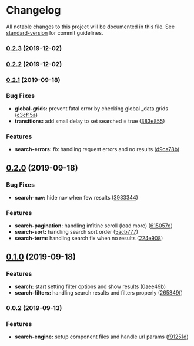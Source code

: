 # Changelog

All notable changes to this project will be documented in this file. See [standard-version](https://github.com/conventional-changelog/standard-version) for commit guidelines.

### [0.2.3](https://github.com/ecomclub/widget-search-engine/compare/v0.2.2...v0.2.3) (2019-12-02)

### [0.2.2](https://github.com/ecomclub/widget-search-engine/compare/v0.2.1...v0.2.2) (2019-12-02)

### [0.2.1](https://github.com/ecomclub/widget-search-engine/compare/v0.2.0...v0.2.1) (2019-09-18)


### Bug Fixes

* **global-grids:** prevent fatal error by checking global _data.grids ([c3cf15a](https://github.com/ecomclub/widget-search-engine/commit/c3cf15a))
* **transitions:** add small delay to set searched = true ([383e855](https://github.com/ecomclub/widget-search-engine/commit/383e855))


### Features

* **search-errors:** fix handling request errors and no results ([d9ca78b](https://github.com/ecomclub/widget-search-engine/commit/d9ca78b))

## [0.2.0](https://github.com/ecomclub/widget-search-engine/compare/v0.1.0...v0.2.0) (2019-09-18)


### Bug Fixes

* **search-nav:** hide nav when few results ([3933344](https://github.com/ecomclub/widget-search-engine/commit/3933344))


### Features

* **search-pagination:** handling infitine scroll (load more) ([615057d](https://github.com/ecomclub/widget-search-engine/commit/615057d))
* **search-sort:** handling search sort order ([5acb777](https://github.com/ecomclub/widget-search-engine/commit/5acb777))
* **search-term:** handling search fix when no results ([224e908](https://github.com/ecomclub/widget-search-engine/commit/224e908))

## [0.1.0](https://github.com/ecomclub/widget-search-engine/compare/v0.0.2...v0.1.0) (2019-09-18)


### Features

* **search:** start setting filter options and show results ([0aee49b](https://github.com/ecomclub/widget-search-engine/commit/0aee49b))
* **search-filters:** handling search results and filters properly ([265349f](https://github.com/ecomclub/widget-search-engine/commit/265349f))

### 0.0.2 (2019-09-13)


### Features

* **search-engine:** setup component files and handle url params ([f91251d](https://github.com/ecomclub/widget-search-engine/commit/f91251d))
